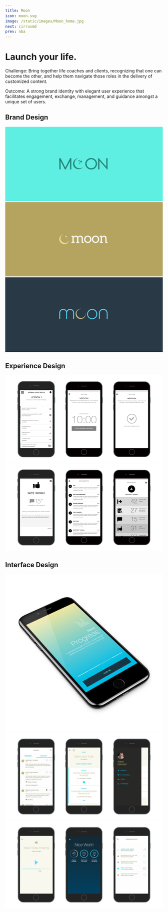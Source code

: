 ```yaml
---
title: Moon
icon: moon.svg
image: /static/images/Moon_home.jpg
next: cirrusmd
prev: nba
---
```


# Launch your life.

Challenge: Bring together life coaches and clients, recognizing that one can become the other, and help them navigate those roles in the delivery of customized content.

Outcome: A strong brand identity with elegant user experience that facilitates engagement, exchange, management, and guidance amongst a unique set of users.

## Brand Design
![Moon Brand 01](/static/images/Moon_Brand_01.png)
![Moon Brand 02](/static/images/Moon_Brand_02.png)
![Moon Brand 03](/static/images/Moon_Brand_03.png)

## Experience Design
![Moon UX 01](/static/images/Moon_UX_01.jpg)
![Moon UX 02](/static/images/Moon_UX_02.jpg)

## Interface Design
![Moon Iso](/static/images/Moon_iso.jpg)
![Moon UI 01](/static/images/Moon_UI_01.jpg)
![Moon UI 02](/static/images/Moon_UI_02.jpg)
